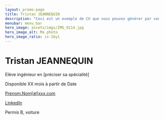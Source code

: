 ```yaml
---
layout: promo-page
title: Tristan JEANNEQUIN
description: "Ceci est un exemple de CV que vous pouvez générer par vous-même"
menubar: menu_bar
hero_image: assets/imgs/IMG_0114.jpg
hero_image_alt: Ma photo
hero_image_ratio: is-1by1
---
```


# Tristan JEANNEQUIN
Elève ingénieur en [préciser sa spécialité]


Disponible XX mois à partir de Date

[Prenom.Nom[at]xxx.com](mailto:Prenom.Nom@xxx.com)

[LinkedIn](https://www.linkedin.com/in/Prenom.Nom)

Permis B, voiture

